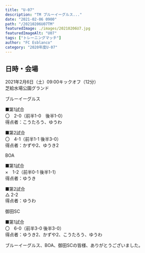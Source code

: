 ```yaml
---
title: "U-07"
description: "TM ブルーイーグルス..."
date: "2021-02-06 0900"
path: "/20210206U07TM"
featuredImage: ./images/20210206U7.jpg
featuredImageAlt: "U07"
tags: ["トレーニングマッチ"]
author: "FC Esblanco"
category: "2020年度U-07"
---
```


## 日時・会場

2021年2月6日（土）09:00キックオフ（12分）<br>
芝給水場公園グランド

ブルーイーグルス

■第1試合<br>
〇　2-0（前半1-0　後半1-0）<br>
得点者：こうたろう、ゆうわ

■第2試合<br>
〇　4-1（前半1-1  後半3-0）<br>
得点者：かずや2、ゆうき2

BOA

■第1試合<br>
×　1-2（前半0-1 後半1-1）<br>
得点者：ゆうき

■第2試合<br>
△  2-2<br>
得点者：ゆうわ

御田SC

■第1試合<br>
〇　6-0（前半3-0  後半3-0）<br>
得点者：ゆうき2、かずや2、こうたろう、ゆうわ



ブルーイーグルス、BOA、御田SCの皆様、ありがとうございました。
